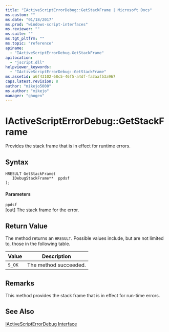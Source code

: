 ```yaml
---
title: "IActiveScriptErrorDebug::GetStackFrame | Microsoft Docs"
ms.custom: ""
ms.date: "01/18/2017"
ms.prod: "windows-script-interfaces"
ms.reviewer: ""
ms.suite: ""
ms.tgt_pltfrm: ""
ms.topic: "reference"
apiname: 
  - "IActiveScriptErrorDebug.GetStackFrame"
apilocation: 
  - "jscript.dll"
helpviewer_keywords: 
  - "IActiveScriptErrorDebug::GetStackFrame"
ms.assetid: a6f43102-68c5-46f5-a4df-fa3aaf53a967
caps.latest.revision: 8
author: "mikejo5000"
ms.author: "mikejo"
manager: "ghogen"
---
```

# IActiveScriptErrorDebug::GetStackFrame
Provides the stack frame that is in effect for runtime errors.  
  
## Syntax  
  
```  
HRESULT GetStackFrame(  
   IDebugStackFrame**  ppdsf  
);  
```  
  
#### Parameters  
 `ppdsf`  
 [out] The stack frame for the error.  
  
## Return Value  
 The method returns an `HRESULT`. Possible values include, but are not limited to, those in the following table.  
  
|Value|Description|  
|-----------|-----------------|  
|`S_OK`|The method succeeded.|  
  
## Remarks  
 This method provides the stack frame that is in effect for run-time errors.  
  
## See Also  
 [IActiveScriptErrorDebug Interface](../../winscript/reference/iactivescripterrordebug-interface.md)